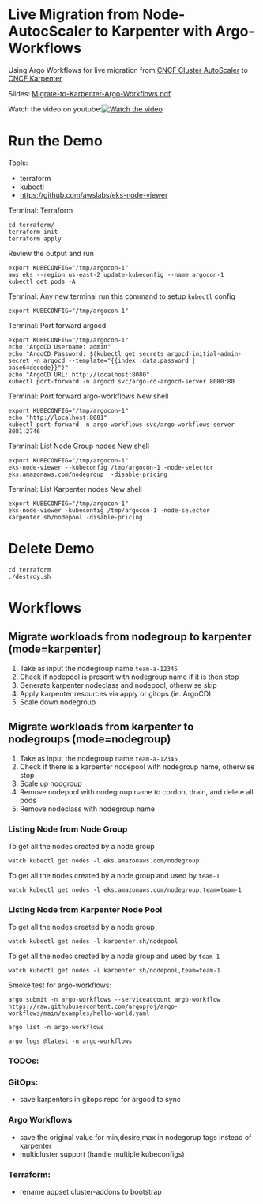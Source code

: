 # Live Migration from Node-AutocScaler to Karpenter with Argo-Workflows
Using Argo Workflows for live migration from [CNCF Cluster AutoScaler](https://github.com/kubernetes/autoscaler) to [CNCF Karpenter](https://github.com/kubernetes-sigs/karpenter)


Slides: [Migrate-to-Karpenter-Argo-Workflows.pdf](./Migrate-to-Karpenter-Argo-Workflows.pdf)

Watch the video on youtube:[![Watch the video](https://img.youtube.com/vi/rq57liGu0H4/maxresdefault.jpg)](https://youtu.be/rq57liGu0H4)


# Run the Demo

Tools:
- terraform
- kubectl
- https://github.com/awslabs/eks-node-viewer

Terminal: Terraform
```shell
cd terraform/
terraform init
terraform apply
```
Review the output and run
```shell
export KUBECONFIG="/tmp/argocon-1"
aws eks --region us-east-2 update-kubeconfig --name argocon-1
kubectl get pods -A
```

Terminal: Any new terminal run this command to setup `kubectl` config
```
export KUBECONFIG="/tmp/argocon-1"
```

Terminal: Port forward argocd
```shell
export KUBECONFIG="/tmp/argocon-1"
echo "ArgoCD Username: admin"
echo "ArgoCD Password: $(kubectl get secrets argocd-initial-admin-secret -n argocd --template="{{index .data.password | base64decode}}")"
echo "ArgoCD URL: http://localhost:8080"
kubectl port-forward -n argocd svc/argo-cd-argocd-server 8080:80
```

Terminal: Port forward argo-workflows
New shell
```shell
export KUBECONFIG="/tmp/argocon-1"
echo "http://localhost:8081"
kubectl port-forward -n argo-workflows svc/argo-workflows-server 8081:2746
```

Terminal: List Node Group nodes
New shell
```shell
export KUBECONFIG="/tmp/argocon-1"
eks-node-viewer --kubeconfig /tmp/argocon-1 -node-selector eks.amazonaws.com/nodegroup  -disable-pricing
```

Terminal: List Karpenter nodes
New shell
```shell
export KUBECONFIG="/tmp/argocon-1"
eks-node-viewer -kubeconfig /tmp/argocon-1 -node-selector karpenter.sh/nodepool -disable-pricing
```

# Delete Demo
```shell
cd terraform
./destroy.sh
```

# Workflows

## Migrate workloads from nodegroup to karpenter (mode=karpenter)
1. Take as input the nodegroup name `team-a-12345`
1. Check if nodepool is present with nodegroup name if it is then stop
1. Generate karpenter nodeclass and nodepool, otherwise skip
1. Apply karpenter resources via apply or gitops (ie. ArgoCD)
1. Scale down nodegroup

## Migrate workloads from karpenter to nodegroups (mode=nodegroup)
1. Take as input the nodegroup name `team-a-12345`
1. Check if there is a karpenter nodepool with nodegroup name, otherwise stop
1. Scale up nodgroup
1. Remove nodepool with nodegroup name to cordon, drain, and delete all pods
1. Remove nodeclass with nodegroup name


### Listing Node from Node Group
To get all the nodes created by a node group
```shell
watch kubectl get nodes -l eks.amazonaws.com/nodegroup
```
To get all the nodes created by a node group and used by `team-1`
```shell
watch kubectl get nodes -l eks.amazonaws.com/nodegroup,team=team-1
```

### Listing Node from Karpenter Node Pool
To get all the nodes created by a node group
```shell
watch kubectl get nodes -l karpenter.sh/nodepool
```
To get all the nodes created by a node group and used by `team-1`
```shell
watch kubectl get nodes -l karpenter.sh/nodepool,team=team-1
```

Smoke test for argo-workflows:
```shell
argo submit -n argo-workflows --serviceaccount argo-workflow https://raw.githubusercontent.com/argoproj/argo-workflows/main/examples/hello-world.yaml

argo list -n argo-workflows

argo logs @latest -n argo-workflows
```




### TODOs:

### GitOps:
- save karpenters in gitops repo for argocd to sync

### Argo Workflows
- save the original value for min,desire,max in nodegorup tags instead of karpenter
- multicluster support (handle multiple kubeconfigs)

### Terraform:
- rename appset cluster-addons to bootstrap

